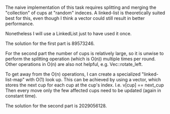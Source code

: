 The naive implementation of this task requires splitting and merging the "collection" of cups at "random" indeces.
A linked-list is theoretically suited best for this, even though I think a vector could still result in better performance.

Nonetheless I will use a LinkedList just to have used it once.

The solution for the first part is 89573246.

For the second part the number of cups is relatively large, so it is unwise to perform the splitting operation (which is O(n)) multiple times per round.
Other operations in O(n) are also not helpful, e.g. Vec::rotate\_left.

To get away from the O(n) operations, I can create a specialized "linked-list-map" with O(1) look up.
This can be achieved by using a vector, which stores the next cup for each cup at the cup's index.
I.e. v[cup] == next\_cup
Then every move only the few affected cups need to be updated (again in constant time).

The solution for the second part is 2029056128.
